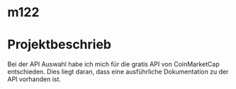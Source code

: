 # m122

# Projektbeschrieb

Bei der API Auswahl habe ich mich für die gratis API von CoinMarketCap entschieden. Dies liegt daran, dass eine ausführliche Dokumentation zu der API vorhanden ist.
